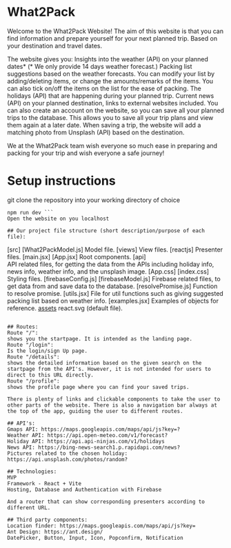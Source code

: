 # What2Pack
Welcome to the What2Pack Website!
The aim of this website is that you can find information and prepare yourself for your next planned trip. Based on your destination and travel dates. 

The website gives you:
Insights into the weather (API) on your planned dates* (* We only provide 14 days weather forecast.)
Packing list suggestions based on the weather forecasts. You can modify your list by adding/deleting items, or change the amounts/remarks of the items. You can also tick on/off the items on the list for the ease of packing.
The holidays (API) that are happening during your planned trip.
Current news (API) on your planned destination, links to external websites included.
You can also create an account on the website, so you can save all your planned trips to the database.  This allows you to save all your trip plans and view them again at a later date.
When saving a trip, the website will add a matching photo from Unsplash (API) based on the destination.

We at the What2Pack team wish everyone so much ease in preparing and packing for your trip and wish everyone a safe journey!


# Setup instructions
git clone the repository into your working directory of choice
```npm install
npm run dev ```
Open the website on you localhost

## Our project file structure (short description/purpose of each file):
```
[src]
	[What2PackModel.js]
		Model file.
	[views]
		View files.
[reactjs]
Presenter files.
	[main.jsx]
	[App.jsx]
		Root components.
[api] 	
API related files, for getting the data from the APIs including holiday info, news info, weather info, and the unsplash image.
	[App.css]
	[index.css]
		Styling files.
[firebaseConfig.js]
[firebaseModel.js]
	Firebase related files, to get data from and save data to the database.
	[resolvePromise.js]
		Function to resolve promise.
[utils.jsx]
		File for util functions such as giving suggested packing list based on weather info.
	[examples.jsx]
		Examples of objects for reference.
[assets](useless)
react.svg (default file).

```

## Routes:
Route "/":
shows you the startpage. It is intended as the landing page.
Route "/login":
Is the login/sign Up page.
Route "/details":
shows the detailed information based on the given search on the startpage from the API's. However, it is not intended for users to direct to this URL directly.
Route "/profile":
shows the profile page where you can find your saved trips.

There is plenty of links and clickable components to take the user to other parts of the website. There is also a navigation bar always at the top of the app, guiding the user to different routes.

## API's:
Gmaps API: https://maps.googleapis.com/maps/api/js?key=?
Weather API: https://api.open-meteo.com/v1/forecast?
Holiday API: https://api.api-ninjas.com/v1/holidays
News API: https://bing-news-search1.p.rapidapi.com/news?
Pictures related to the chosen holiday: https://api.unsplash.com/photos/random?

## Technologies:
MVP
Framework - React + Vite
Hosting, Database and Authentication with Firebase

And a router that can show corresponding presenters according to different URL.

## Third party components:
Location finder: https://maps.googleapis.com/maps/api/js?key=
Ant Design: https://ant.design/ 
DatePicker, Button, Input, Icon, Popconfirm, Notification
